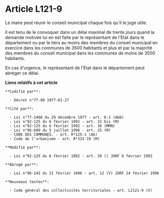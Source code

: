 # Article L121-9

Le maire peut réunir le conseil municipal chaque fois qu'il le juge utile.

Il est tenu de le convoquer dans un délai maximal de trente jours quand la demande motivée lui en est faite par le
représentant de l'Etat dans le département ou par le tiers au moins des membres du conseil municipal en exercice dans les
communes de 3500 habitants et plus et par la majorité des membres du conseil municipal dans les communes de moins de 3500
habitants.

En cas d'urgence, le représentant de l'Etat dans le département peut abréger ce délai.

**Liens relatifs à cet article**

	**Codifié par**:

	  - Décret n°77-90 1977-01-27

	**Cité par**:

	  - Loi n°77-1460 du 29 décembre 1977 - art. 6-1 (AbD)
	  - Loi n°92-125 du 6 février 1992 - art. 32 bis (M)
	  - Loi n°92-125 du 6 février 1992 - art. 36 (MMN)
	  - Loi n°96-609 du 5 juillet 1996 - art. 25 (M)
	  - CODE DES COMMUNES. - art. R*125-1 (Ab)
	  - Code de l'urbanisme - art. R*315-19 (M)

	**Modifié par**:

	  - Loi n°92-125 du 6 février 1992 - art. 29 () JORF 8 février 1992

	**Abrogé par**:

	  - Loi n°96-142 du 21 février 1996 - art. 12 (V) JORF 24 février 1996

	**Nouveaux textes**:

	  - Code général des collectivités territoriales - art. L2121-9 (V)
